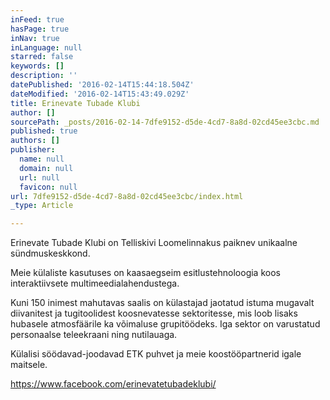 ```yaml
---
inFeed: true
hasPage: true
inNav: true
inLanguage: null
starred: false
keywords: []
description: ''
datePublished: '2016-02-14T15:44:18.504Z'
dateModified: '2016-02-14T15:43:49.029Z'
title: Erinevate Tubade Klubi
author: []
sourcePath: _posts/2016-02-14-7dfe9152-d5de-4cd7-8a8d-02cd45ee3cbc.md
published: true
authors: []
publisher:
  name: null
  domain: null
  url: null
  favicon: null
url: 7dfe9152-d5de-4cd7-8a8d-02cd45ee3cbc/index.html
_type: Article

---
```

Erinevate Tubade Klubi on Telliskivi Loomelinnakus paiknev unikaalne sündmuskeskkond.

Meie külaliste kasutuses on kaasaegseim esitlustehnoloogia koos interaktiivsete multimeedialahendustega.

Kuni 150 inimest mahutavas saalis on külastajad jaotatud istuma mugavalt diivanitest ja tugitoolidest koosnevatesse sektoritesse, mis loob lisaks hubasele atmosfäärile ka võimaluse grupitöödeks. Iga sektor on varustatud personaalse teleekraani ning nutilauaga. 

Külalisi söödavad-joodavad ETK puhvet ja meie koostööpartnerid igale maitsele.

https://www.facebook.com/erinevatetubadeklubi/